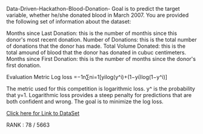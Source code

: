 ﻿Data-Driven-Hackathon-Blood-Donation-
Goal is to predict the target variable, whether he/she donated blood in March 2007. You are provided the following set of information about the dataset:

Months since Last Donation: this is the number of monthis since this donor's most recent donation.
Number of Donations: this is the total number of donations that the donor has made.
Total Volume Donated: this is the total amound of blood that the donor has donated in cubuc centimeters.
Months since First Donation: this is the number of months since the donor's first donation.

Evaluation Metric
Log loss =−1n∑ni=1[yilog(y^i)+(1−yi)log(1−y^i)]

The metric used for this competition is logarithmic loss. y^ is the probability that y=1. Logarithmic loss provides a steep penalty for predictions that are both confident and wrong. The goal is to minimize the log loss.


[Click here for Link to DataSet](https://www.drivendata.org/competitions/2/warm-up-predict-blood-donations/data/)

RANK : 78 / 5663
